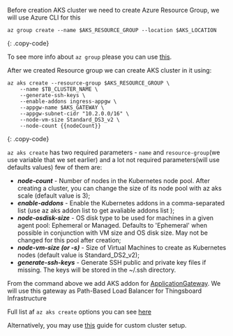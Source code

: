 Before creation AKS cluster we need to create Azure Resource Group, we will use Azure CLI for this 
```
az group create --name $AKS_RESOURCE_GROUP --location $AKS_LOCATION
```
{: .copy-code}

To see more info about `az group` please you can use [this](https://docs.microsoft.com/en-us/cli/azure/group). 

After we created Resource group we can create AKS cluster in it using: 
```
az aks create --resource-group $AKS_RESOURCE_GROUP \
    --name $TB_CLUSTER_NAME \
    --generate-ssh-keys \
    --enable-addons ingress-appgw \
    --appgw-name $AKS_GATEWAY \
    --appgw-subnet-cidr "10.2.0.0/16" \
    --node-vm-size Standard_DS3_v2 \
    --node-count {{nodeCount}}
```
{: .copy-code}

`az aks create` has two required parameters - `name` and `resource-group`(we use variable that we set earlier)
and a lot not required parameters(will use defaults values) few of them are:

  - ***node-count*** - Number of nodes in the Kubernetes node pool. After creating a cluster, you can change the size of its node pool with az aks scale (default value is 3);
  - ***enable-addons*** - Enable the Kubernetes addons in a comma-separated list (use az aks addon list to get avaliable addons list );
  - ***node-osdisk-size*** - OS disk type to be used for machines in a given agent pool: Ephemeral or Managed. Defaults to 'Ephemeral' when possible in conjunction with VM size and OS disk size. May not be changed for this pool after creation;
  - ***node-vm-size (or -s)*** - Size of Virtual Machines to create as Kubernetes nodes (default value is Standard_DS2_v2);
  - ***generate-ssh-keys*** - Generate SSH public and private key files if missing. The keys will be stored in the ~/.ssh directory. 

From the command above we add AKS addon for [ApplicationGateway](https://docs.microsoft.com/en-us/azure/application-gateway/). We will use this gateway as Path-Based Load Balancer for Thingsboard Infrastructure

Full list af `az aks create` options you can see [here](https://docs.microsoft.com/en-us/cli/azure/aks?view=azure-cli-latest#az_aks_create)


Alternatively, you may use [this](https://docs.microsoft.com/en-us/azure/aks/kubernetes-walkthrough-portal) guide for custom cluster setup.
